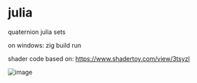 # julia

quaternion julia sets

on windows: zig build run

shader code based on: https://www.shadertoy.com/view/3tsyzl

![image](/q2.png)
